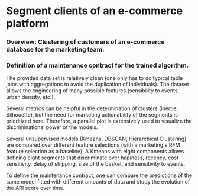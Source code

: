 # Segment clients of an e-commerce platform

### Overview: Clustering of customers of an e-commerce database for the marketing team. 
### Definition of a maintenance contract for the trained algorithm.

The provided data set is relatively clean (one only has to do typical table joins with aggregations to avoid the duplication of individuals). The dataset allows the engineering of many possible features (sensibility to events, urban density, etc.). 

Several metrics can be helpful in the determination of clusters (Inertie, Silhouette), but the need for marketing actionability of the segments is prioritized here. Therefore, a parallel plot is extensively used to visualize the discriminational power of the models. 

Several unsupervised models (Kmeans, DBSCAN, Hierarchical Clustering) are compared over different feature selections (with a marketing's RFM feature selection as a baseline). A Kmeans with eight components allows defining eight segments that discriminate over hapiness, recency, cost sensitivity, delay of shipping, size of the basket, and sensitivity to events. 

To define the maintenance contract, one can compare the predictions of the same model fitted with different amounts of data and study the evolution of the ARI score over time.
